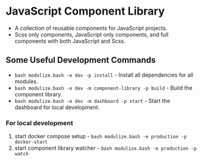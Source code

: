 # JavaScript Component Library

-   A collection of reusable components for JavaScript projects.
-   Scss only components, JavaScript only components, and full components with both JavaScript and Scss.

## Some Useful Development Commands
- `bash modulize.bash -e dev -p install` - Install all dependencies for all modules.
- `bash modulize.bash -e dev -m component-library -p build` - Build the component library.
- `bash modulize.bash -e dev -m dashboard -p start` - Start the dashboard for local development.

### For local development
1. start docker compose setup - `bash modulize.bash -e production -p docker-start`
2. start component library watcher - `bash modulize.bash -e production -p watch`